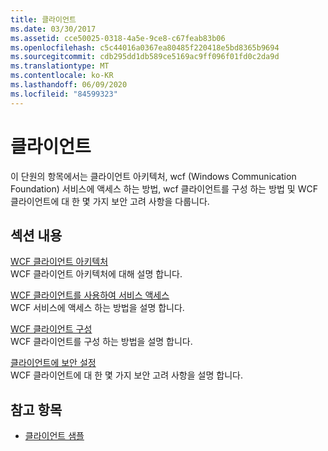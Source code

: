 ```yaml
---
title: 클라이언트
ms.date: 03/30/2017
ms.assetid: cce50025-0318-4a5e-9ce8-c67feab83b06
ms.openlocfilehash: c5c44016a0367ea80485f220418e5bd8365b9694
ms.sourcegitcommit: cdb295dd1db589ce5169ac9ff096f01fd0c2da9d
ms.translationtype: MT
ms.contentlocale: ko-KR
ms.lasthandoff: 06/09/2020
ms.locfileid: "84599323"
---
```

# <a name="clients"></a>클라이언트
이 단원의 항목에서는 클라이언트 아키텍처, wcf (Windows Communication Foundation) 서비스에 액세스 하는 방법, wcf 클라이언트를 구성 하는 방법 및 WCF 클라이언트에 대 한 몇 가지 보안 고려 사항을 다룹니다.  
  
## <a name="in-this-section"></a>섹션 내용  
 [WCF 클라이언트 아키텍처](client-architecture.md)  
 WCF 클라이언트 아키텍처에 대해 설명 합니다.  
  
 [WCF 클라이언트를 사용하여 서비스 액세스](accessing-services-using-a-client.md)  
 WCF 서비스에 액세스 하는 방법을 설명 합니다.  
  
 [WCF 클라이언트 구성](client-configuration.md)  
 WCF 클라이언트를 구성 하는 방법을 설명 합니다.  
  
 [클라이언트에 보안 설정](../securing-clients.md)  
 WCF 클라이언트에 대 한 몇 가지 보안 고려 사항을 설명 합니다.  
  
## <a name="see-also"></a>참고 항목

- [클라이언트 샘플](../samples/client.md)
